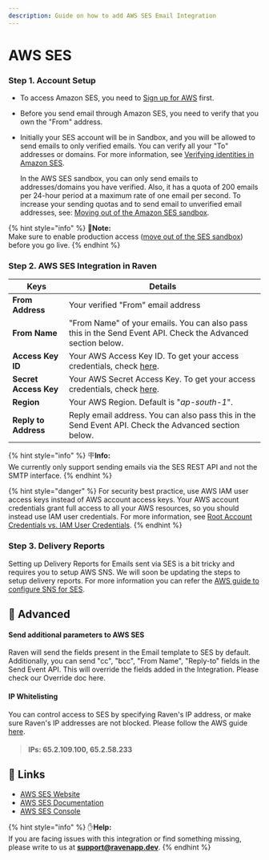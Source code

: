 ```yaml
---
description: Guide on how to add AWS SES Email Integration
---
```


# AWS SES

### Step 1. Account Setup

* To access Amazon SES, you need to [Sign up for AWS](https://docs.aws.amazon.com/ses/latest/DeveloperGuide/sign-up-for-aws.html) first.
* Before you send email through Amazon SES, you need to verify that you own the "From" address.&#x20;
*   Initially your SES account will be in Sandbox, and you will be allowed to send emails to only verified emails. You can verify all your "To" addresses or domains. For more information, see [Verifying identities in Amazon SES](https://docs.aws.amazon.com/ses/latest/DeveloperGuide/verify-addresses-and-domains.html).

    In the AWS SES sandbox, you can only send emails to addresses/domains you have verified. Also, it has a quota of 200 emails per 24-hour period at a maximum rate of one email per second. To increase your sending quotas and to send email to unverified email addresses, see: [Moving out of the Amazon SES sandbox](https://docs.aws.amazon.com/ses/latest/DeveloperGuide/request-production-access.html).&#x20;

{% hint style="info" %}
📘**Note:** \
Make sure to enable production access ([move out of the SES sandbox](https://docs.aws.amazon.com/ses/latest/DeveloperGuide/request-production-access.html)) before you go live.
{% endhint %}

###

### Step 2. AWS SES Integration in Raven

| Keys                   | Details                                                                                                                                                                             |
| ---------------------- | ----------------------------------------------------------------------------------------------------------------------------------------------------------------------------------- |
| **From Address**       | Your verified "From" email address                                                                                                                                                  |
| **From Name**          | "From Name" of your emails. You can also pass this in the Send Event API. Check the Advanced section below.                                                                         |
| **Access Key ID**      | Your AWS Access Key ID. To get your access credentials, check [here](https://docs.aws.amazon.com/general/latest/gr/aws-sec-cred-types.html#access-keys-and-secret-access-keys).     |
| **Secret Access Key**  | Your AWS Secret Access Key. To get your access credentials, check [here](https://docs.aws.amazon.com/general/latest/gr/aws-sec-cred-types.html#access-keys-and-secret-access-keys). |
| **Region**             | Your AWS Region. Default is "_ap-south-1_".                                                                                                                                         |
| **Reply to Address**   | Reply email address. You can also pass this in the Send Event API. Check the Advanced section below.                                                                                |

{% hint style="info" %}
🪧**Info:**\
We currently only support sending emails via the SES REST API and not the SMTP interface.
{% endhint %}

{% hint style="danger" %}
For security best practice, use AWS IAM user access keys instead of AWS account access keys. Your AWS account credentials grant full access to all your AWS resources, so you should instead use IAM user credentials. For more information, see [Root Account Credentials vs. IAM User Credentials](https://docs.aws.amazon.com/general/latest/gr/root-vs-iam.html).
{% endhint %}

###

### Step 3. Delivery Reports

Setting up Delivery Reports for Emails sent via SES is a bit tricky and requires you to setup AWS SNS. We will soon be updating the steps to setup delivery reports. For more information you can refer the [AWS guide to configure SNS for SES](https://docs.aws.amazon.com/ses/latest/DeveloperGuide/configure-sns-notifications.html).

## 💫 Advanced

#### Send additional parameters to AWS SES

Raven will send the fields present in the Email template to SES by default. Additionally, you can send "cc", "bcc", "From Name", "Reply-to" fields in the Send Event API. This will override the fields added in the Integration. Please check our Override doc here.&#x20;

#### IP Whitelisting

You can control access to SES by specifying Raven's IP address, or make sure Raven's IP addresses are not blocked. Please follow the AWS guide [here](https://docs.aws.amazon.com/ses/latest/DeveloperGuide/control-user-access.html).

> #### IPs: 65.2.109.100, 65.2.58.233

## 🔗 Links

* [AWS SES Website](https://aws.amazon.com/ses/)​
* [AWS SES Documentation](https://docs.aws.amazon.com/ses/latest/DeveloperGuide/using-ses-api-requests.html)​
* [AWS SES Console](https://console.aws.amazon.com/ses/)

{% hint style="info" %}
✋**Help:** \
If you are facing issues with this integration or find something missing, please write to us at **support@ravenapp.dev**.
{% endhint %}

